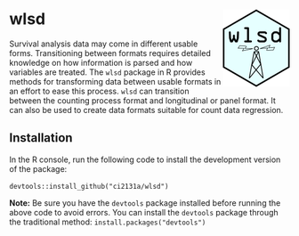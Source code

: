 # wlsd <a href='https://github.com/ci2131a/wlsd'><img src='logo/wlsd-logo.png' align="right" width="120" /></a>

Survival analysis data may come in different usable forms. Transitioning between formats requires detailed knowledge on how information is parsed and how variables are treated. The `wlsd` package in R provides methods for transforming data between usable formats in an effort to ease this process. `wlsd` can transition between the counting process format and longitudinal or panel format. It can also be used to create data formats suitable for count data regression.

## Installation

In the R console, run the following code to install the development version of the package:

```{r}
devtools::install_github("ci2131a/wlsd")
```
<!--
If you download the development version from this repository to your local machine, you can navigate to the directory and run the following code to load the package:
```{r}
devtools::load_all()
```
-->

**Note:** Be sure you have the `devtools` package installed before running the above code to avoid errors. You can install the `devtools` package through the traditional method: `install.packages("devtools")`
